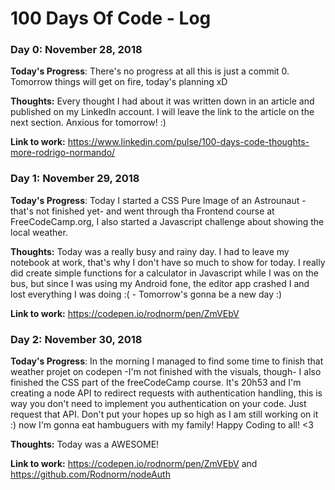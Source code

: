 # 100 Days Of Code - Log

### Day 0: November 28, 2018

**Today's Progress**: There's no progress at all this is just a commit 0. Tomorrow things will get on fire, today's planning xD

**Thoughts:** Every thought I had about it was written down in an article and published on my LinkedIn account. I will leave the link to the article on the next section. Anxious for tomorrow! :)

**Link to work:** https://www.linkedin.com/pulse/100-days-code-thoughts-more-rodrigo-normando/

### Day 1: November 29, 2018

**Today's Progress**: Today I started a CSS Pure Image of an Astrounaut -that's not finished yet- and went through tha Frontend course at FreeCodeCamp.org, I also started a Javascript challenge about showing the local weather.

**Thoughts:** Today was a really busy and rainy day. I had to leave my notebook at work, that's why I don't have so much to show for today. I really did create simple functions for a calculator in Javascript while I was on the bus, but since I was using my Android fone, the editor app crashed I and lost everything I was doing :( - Tomorrow's gonna be a new day :)


**Link to work:** https://codepen.io/rodnorm/pen/ZmVEbV

### Day 2: November 30, 2018

**Today's Progress**: In the morning I managed to find some time to finish that weather projet on codepen -I'm not finished with the visuals, though- I also finished the CSS part of the freeCodeCamp course. It's 20h53 and I'm creating a node API to redirect requests with authentication handling, this is way you don't need to implement you authentication on your code. Just request that API. Don't put your hopes up so high as I am still working on it :) now I'm gonna eat hambuguers with my family! Happy Coding to all! <3

**Thoughts:** Today was a AWESOME!

**Link to work:** https://codepen.io/rodnorm/pen/ZmVEbV and https://github.com/Rodnorm/nodeAuth

